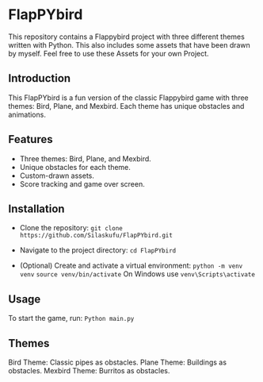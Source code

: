 # FlapPYbird
This repository contains a Flappybird project with three different themes written with Python.
This also includes some assets that have been drawn by myself. Feel free to use these Assets for your own Project.

## Introduction
This FlapPYbird is a fun version of the classic Flappybird game with three themes: Bird, Plane, and Mexbird. Each theme has unique obstacles and animations.

## Features
- Three themes: Bird, Plane, and Mexbird.
- Unique obstacles for each theme.
- Custom-drawn assets.
- Score tracking and game over screen.

## Installation
- Clone the repository:
  `git clone https://github.com/Silaskufu/FlapPYbird.git`

- Navigate to the project directory:
  `cd FlapPYbird`
  
- (Optional) Create and activate a virtual environment:
  `python -m venv venv`
  `source venv/bin/activate`
  On Windows use `venv\Scripts\activate`
  
## Usage
To start the game, run:
  `Python main.py`

## Themes
  Bird Theme: Classic pipes as obstacles.
  Plane Theme: Buildings as obstacles.
  Mexbird Theme: Burritos as obstacles.
